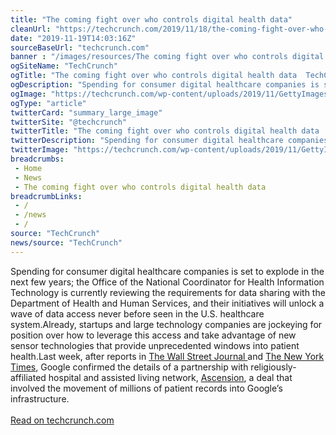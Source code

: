 ```yaml
--- 
title: "The coming fight over who controls digital health data"
cleanUrl: "https://techcrunch.com/2019/11/18/the-coming-fight-over-who-controls-digital-health-data/"
date: "2019-11-19T14:03:16Z"
sourceBaseUrl: "techcrunch.com"
banner : "/images/resources/The coming fight over who controls digital health data.png"
ogSiteName: "TechCrunch"
ogTitle: "The coming fight over who controls digital health data  TechCrunch"
ogDescription: "Spending for consumer digital healthcare companies is set to explode in the next few years; the Office of the National Coordinator for Health Information Technology is currently reviewing the requirements for data sharing with the Department of Health and Human Services, and their initiatives will "
ogImage: "https://techcrunch.com/wp-content/uploads/2019/11/GettyImages-115049939.jpg?w=554"
ogType: "article"
twitterCard: "summary_large_image"
twitterSite: "@techcrunch"
twitterTitle: "The coming fight over who controls digital health data  TechCrunch"
twitterDescription: "Spending for consumer digital healthcare companies is set to explode in the next few years; the Office of the National Coordinator for Health Information Technology is currently reviewing the requirements for data sharing with the Department of Health and Human Services, and their initiatives will unlock a wave of data access never before seen in []"
twitterImage: "https://techcrunch.com/wp-content/uploads/2019/11/GettyImages-115049939.jpg?w=554"
breadcrumbs:
 - Home
 - News
 - The coming fight over who controls digital health data
breadcrumbLinks:
 - / 
 - /news
 - / 
source: "TechCrunch"
news/source: "TechCrunch"
---
```

Spending for consumer digital healthcare companies is set to explode in the next few years; the Office of the National Coordinator for Health Information Technology is currently reviewing the requirements for data sharing with the Department of Health and Human Services, and their initiatives will unlock a wave of data access never before seen in the U.S. healthcare system.Already, startups and large technology companies are jockeying for position over how to leverage this access and take advantage of new sensor technologies that provide unprecedented windows into patient health.Last week, after reports in <a href="https://www.wsj.com/articles/google-s-secret-project-nightingale-gathers-personal-health-data-on-millions-of-americans-11573496790?mod=hp_lead_pos1">The Wall Street Journal </a>and <a href="https://www.nytimes.com/2019/11/11/business/google-ascension-health-data.html">The New York Times</a>, Google confirmed the details of a partnership with religiously-affiliated hospital and assisted living network, <a href="https://www.ascension.org/">Ascension</a>, a deal that involved the movement of millions of patient records into Google’s infrastructure.<br><br><a href="https://techcrunch.com/2019/11/18/the-coming-fight-over-who-controls-digital-health-data/">Read on techcrunch.com</a><br>&nbsp;
